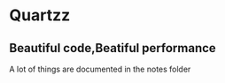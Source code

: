 # Quartzz
## Beautiful code,Beatiful performance

A lot of things are documented in the notes folder